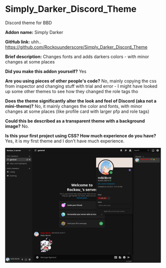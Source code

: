 # Simply_Darker_Discord_Theme
Discord theme for BBD

**Addon name:**
Simply Darker

**GitHub link:**
uhh.. https://github.com/Rockouunderscore/Simply_Darker_Discord_Theme

**Brief description:**
Changes fonts and adds darkers colors - with minor changes at some places

**Did you make this addon yourself?**
Yes

**Are you using pieces of other people's code?**
No, mainly copying the css from inspector and changing stuff with trial and error - I might have looked up some other themes to see how they changed the role tags tho

**Does the theme significantly alter the look and feel of Discord (aka not a mini-theme)?**
No, it mainly changes the color and fonts, with minor changes at some places (like profile card with larger pfp and role tags)

**Could this be described as a transparent theme with a background image?**
No.

**Is this your first project using CSS? How much experience do you have?**
Yes, it is my first theme and I don't have much experience.

![Small preview](https://raw.githubusercontent.com/Rockouunderscore/Simply_Darker_Discord_Theme/main/2021.05.29_03.55.12.png)
